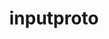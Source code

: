 ---
title: "inputproto"
layout: cache
categories: [package, develop]
meta: {"compilers": ["gcc@11.1.0", "gcc@11.4.0", "gcc@13.2.0", "intel-oneapi-compilers@2025.1.0"], "num_specs": 25, "num_specs_by_stack": {"data-vis-sdk": 6, "e4s": 6, "e4s-oneapi": 6, "e4s-rocm-external": 7, "hep": 6, "ml-linux-x86_64-rocm": 6, "root": 25}, "oss": ["ubuntu20.04", "ubuntu22.04", "ubuntu24.04"], "platforms": ["linux"], "stacks": ["data-vis-sdk", "e4s", "e4s-oneapi", "e4s-rocm-external", "hep", "ml-linux-x86_64-rocm", "root"], "targets": ["x86_64_v3"], "versions": ["2.3.2"]}
spec_details: [{"compiler": "gcc@11.4.0", "hash": "32ggt5okxwp6rhy7doa5inpezfyez3x5", "os": "ubuntu22.04", "platform": "linux", "size": "-", "stacks": ["e4s", "e4s-rocm-external", "hep", "root"], "target": "x86_64_v3", "variants": ["build_system=autotools"], "versions": ["2.3.2"]}, {"compiler": "gcc@11.4.0", "hash": "4cz6hzga5xnynk6hzrt6rspyhi74axlq", "os": "ubuntu22.04", "platform": "linux", "size": "-", "stacks": ["e4s", "e4s-rocm-external", "hep", "root"], "target": "x86_64_v3", "variants": ["build_system=autotools"], "versions": ["2.3.2"]}, {"compiler": "gcc@11.1.0", "hash": "5rqtilwairqvvzysk2kiwd3oqwrjskge", "os": "ubuntu20.04", "platform": "linux", "size": "-", "stacks": ["data-vis-sdk", "root"], "target": "x86_64_v3", "variants": ["build_system=autotools"], "versions": ["2.3.2"]}, {"compiler": "gcc@11.4.0", "hash": "6e2o6y3pdxegnwqktjmcb5jemu2gbvek", "os": "ubuntu22.04", "platform": "linux", "size": "-", "stacks": ["e4s", "e4s-rocm-external", "hep", "root"], "target": "x86_64_v3", "variants": ["build_system=autotools"], "versions": ["2.3.2"]}, {"compiler": "gcc@11.1.0", "hash": "adiswxntb4igyyguqvuzdxhofhmaifqb", "os": "ubuntu20.04", "platform": "linux", "size": "-", "stacks": ["data-vis-sdk", "root"], "target": "x86_64_v3", "variants": ["build_system=autotools"], "versions": ["2.3.2"]}, {"compiler": "intel-oneapi-compilers@2025.1.0", "hash": "aograkj6fnex2xilflpymvs6vhjnr76f", "os": "ubuntu22.04", "platform": "linux", "size": "-", "stacks": ["e4s-oneapi", "root"], "target": "x86_64_v3", "variants": ["build_system=autotools"], "versions": ["2.3.2"]}, {"compiler": "gcc@11.4.0", "hash": "bq6vhxmlksp6makvfy5bjzlvvgxbu24p", "os": "ubuntu22.04", "platform": "linux", "size": "-", "stacks": ["e4s", "e4s-rocm-external", "hep", "root"], "target": "x86_64_v3", "variants": ["build_system=autotools"], "versions": ["2.3.2"]}, {"compiler": "gcc@11.1.0", "hash": "brxzalweiobpph6f6je4pt2qaguc4tdy", "os": "ubuntu20.04", "platform": "linux", "size": "-", "stacks": ["data-vis-sdk", "root"], "target": "x86_64_v3", "variants": ["build_system=autotools"], "versions": ["2.3.2"]}, {"compiler": "gcc@13.2.0", "hash": "dpdxeintl2iqlew7wmtdhg34ua3f7chr", "os": "ubuntu24.04", "platform": "linux", "size": "-", "stacks": ["ml-linux-x86_64-rocm", "root"], "target": "x86_64_v3", "variants": ["build_system=autotools"], "versions": ["2.3.2"]}, {"compiler": "gcc@11.1.0", "hash": "fyn2tlc4veyu6hescxsye2coq2msyfoj", "os": "ubuntu20.04", "platform": "linux", "size": "-", "stacks": ["data-vis-sdk", "root"], "target": "x86_64_v3", "variants": ["build_system=autotools"], "versions": ["2.3.2"]}, {"compiler": "intel-oneapi-compilers@2025.1.0", "hash": "g6465ehnekbnvrcsn6b7aqqtx44wbfy2", "os": "ubuntu22.04", "platform": "linux", "size": "-", "stacks": ["e4s-oneapi", "root"], "target": "x86_64_v3", "variants": ["build_system=autotools"], "versions": ["2.3.2"]}, {"compiler": "gcc@13.2.0", "hash": "gdnjoedvp3g7c4scfefxud6hwbojnwpn", "os": "ubuntu24.04", "platform": "linux", "size": "-", "stacks": ["ml-linux-x86_64-rocm", "root"], "target": "x86_64_v3", "variants": ["build_system=autotools"], "versions": ["2.3.2"]}, {"compiler": "gcc@11.1.0", "hash": "gjrbdqblrk6c4ymdk4hp2naimghwbak7", "os": "ubuntu20.04", "platform": "linux", "size": "-", "stacks": ["data-vis-sdk", "root"], "target": "x86_64_v3", "variants": ["build_system=autotools"], "versions": ["2.3.2"]}, {"compiler": "gcc@11.4.0", "hash": "ihsgfgohue2wxveh56ayrhm4bs2jtans", "os": "ubuntu22.04", "platform": "linux", "size": "-", "stacks": ["e4s", "e4s-rocm-external", "hep", "root"], "target": "x86_64_v3", "variants": ["build_system=autotools"], "versions": ["2.3.2"]}, {"compiler": "intel-oneapi-compilers@2025.1.0", "hash": "jxebbljrsk46vt65wt43irjiukujkzgk", "os": "ubuntu22.04", "platform": "linux", "size": "-", "stacks": ["e4s-oneapi", "root"], "target": "x86_64_v3", "variants": ["build_system=autotools"], "versions": ["2.3.2"]}, {"compiler": "gcc@11.4.0", "hash": "kfbyt774h72wxq6rwhooi6ejyuj6btsc", "os": "ubuntu22.04", "platform": "linux", "size": "-", "stacks": ["e4s", "e4s-rocm-external", "hep", "root"], "target": "x86_64_v3", "variants": ["build_system=autotools"], "versions": ["2.3.2"]}, {"compiler": "intel-oneapi-compilers@2025.1.0", "hash": "nace4gut5zr5pibyavuwhnldyw5v7vge", "os": "ubuntu22.04", "platform": "linux", "size": "-", "stacks": ["e4s-oneapi", "root"], "target": "x86_64_v3", "variants": ["build_system=autotools"], "versions": ["2.3.2"]}, {"compiler": "gcc@13.2.0", "hash": "oae2izfwpzuzmkmz2ycsinmbbobu5bfr", "os": "ubuntu24.04", "platform": "linux", "size": "-", "stacks": ["ml-linux-x86_64-rocm", "root"], "target": "x86_64_v3", "variants": ["build_system=autotools"], "versions": ["2.3.2"]}, {"compiler": "gcc@13.2.0", "hash": "qizrayrav3uw5tfhko3ubmemobou64ah", "os": "ubuntu24.04", "platform": "linux", "size": "-", "stacks": ["ml-linux-x86_64-rocm", "root"], "target": "x86_64_v3", "variants": ["build_system=autotools"], "versions": ["2.3.2"]}, {"compiler": "gcc@11.4.0", "hash": "rmljeuj5vekehicqxmvevfazoys3dtqb", "os": "ubuntu22.04", "platform": "linux", "size": "-", "stacks": ["e4s-rocm-external", "root"], "target": "x86_64_v3", "variants": ["build_system=autotools"], "versions": ["2.3.2"]}, {"compiler": "gcc@11.1.0", "hash": "sqq43qxajnxgocysrpbxm3dcsmrhuqmn", "os": "ubuntu20.04", "platform": "linux", "size": "-", "stacks": ["data-vis-sdk", "root"], "target": "x86_64_v3", "variants": ["build_system=autotools"], "versions": ["2.3.2"]}, {"compiler": "intel-oneapi-compilers@2025.1.0", "hash": "sv4232yuuhjphrbq5pzntluzavz66dez", "os": "ubuntu22.04", "platform": "linux", "size": "-", "stacks": ["e4s-oneapi", "root"], "target": "x86_64_v3", "variants": ["build_system=autotools"], "versions": ["2.3.2"]}, {"compiler": "gcc@13.2.0", "hash": "ufihdpagnrr7k4yf7utfa5jqhtmrgkob", "os": "ubuntu24.04", "platform": "linux", "size": "-", "stacks": ["ml-linux-x86_64-rocm", "root"], "target": "x86_64_v3", "variants": ["build_system=autotools"], "versions": ["2.3.2"]}, {"compiler": "gcc@13.2.0", "hash": "vbfahinkjl7c6zqkqybb57hyfppn32ah", "os": "ubuntu24.04", "platform": "linux", "size": "-", "stacks": ["ml-linux-x86_64-rocm", "root"], "target": "x86_64_v3", "variants": ["build_system=autotools"], "versions": ["2.3.2"]}, {"compiler": "intel-oneapi-compilers@2025.1.0", "hash": "wy2pmosm5wmwkfxui35qqnvumn5eoaat", "os": "ubuntu22.04", "platform": "linux", "size": "-", "stacks": ["e4s-oneapi", "root"], "target": "x86_64_v3", "variants": ["build_system=autotools"], "versions": ["2.3.2"]}]
---